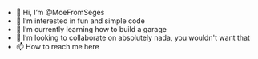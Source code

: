 - 👋 Hi, I’m @MoeFromSeges
- 👀 I’m interested in fun and simple code
- 🌱 I’m currently learning how to build a garage
- 💞️ I’m looking to collaborate on absolutely nada, you wouldn't want that 
- 📫 How to reach me here

<!---
MoeFromSeges/MoeFromSeges is a ✨ special ✨ repository because its `README.md` (this file) appears on your GitHub profile.
You can click the Preview link to take a look at your changes.
--->

